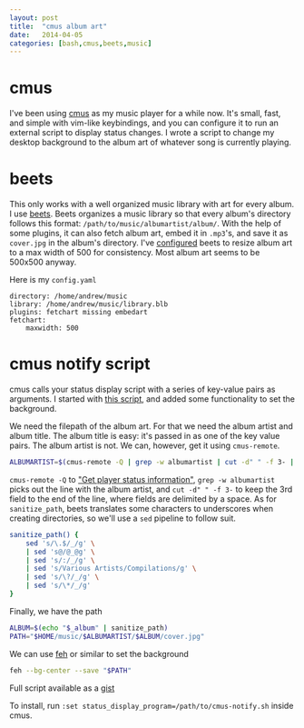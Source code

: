 ```yaml
---
layout: post
title:  "cmus album art"
date:   2014-04-05
categories: [bash,cmus,beets,music]
---
```


# cmus #

I've been using [cmus](https://cmus.github.io/) as my music player
for a while now. It's small, fast, and simple with vim-like keybindings,
and you can configure it to run an external script to display
status changes. I wrote a script to change my desktop background to the album art
of whatever song is currently playing.

# beets #

This only works with a well organized music library with art
for every album. I use [beets](http://beets.radbox.org/). Beets
organizes a music library so that every album's directory follows this format:
`/path/to/music/albumartist/album/`. With the help of some plugins,
it can also fetch album art, embed it in `.mp3`'s, and save it as
`cover.jpg` in the album's directory. I've [configured](http://beets.readthedocs.org/en/v1.3.3/reference/config.html) beets to resize album art to a max width
of 500 for consistency. Most album art seems to be 500x500 anyway.

Here is my `config.yaml`

```
directory: /home/andrew/music
library: /home/andrew/music/library.blb
plugins: fetchart missing embedart
fetchart:
    maxwidth: 500
```


# cmus notify script #

cmus calls your status display script with a series of key-value pairs
as arguments. I started with [this script](https://github.com/nblock/cmus-notify/blob/master/cmus-notify), and added some functionality to set the background.

We need the filepath of the album art. For that we need the album artist
and album title. The album title is easy: it's passed in as one
of the key value pairs. The album artist is not. We can, however, get it
using `cmus-remote`.

```bash
ALBUMARTIST=$(cmus-remote -Q | grep -w albumartist | cut -d" " -f 3- | sanitize_path)
```

`cmus-remote -Q` to
["Get player status information"](http://linux.die.net/man/1/cmus-remote),
`grep -w albumartist` picks out the line with the album artist,
and `cut -d" " -f 3-` to keep the 3rd field to the end of the line, where
fields are delimited by a space. As for `sanitize_path`, beets translates some
characters to underscores when creating directories,
so we'll use a `sed` pipeline to follow suit.

```bash
sanitize_path() {
    sed 's/\.$/_/g' \
    | sed 's@/@_@g' \
    | sed 's/:/_/g' \
    | sed 's/Various Artists/Compilations/g' \
    | sed 's/\?/_/g' \
    | sed 's/\*/_/g'
}
```

Finally, we have the path

```bash
ALBUM=$(echo "$_album" | sanitize_path)
PATH="$HOME/music/$ALBUMARTIST/$ALBUM/cover.jpg"
```

We can use [feh](https://github.com/derf/feh) or similar
to set the background

```bash
feh --bg-center --save "$PATH"
```

Full script available as a [gist](https://gist.github.com/9996000)

To install, run `:set status_display_program=/path/to/cmus-notify.sh`
inside cmus.
